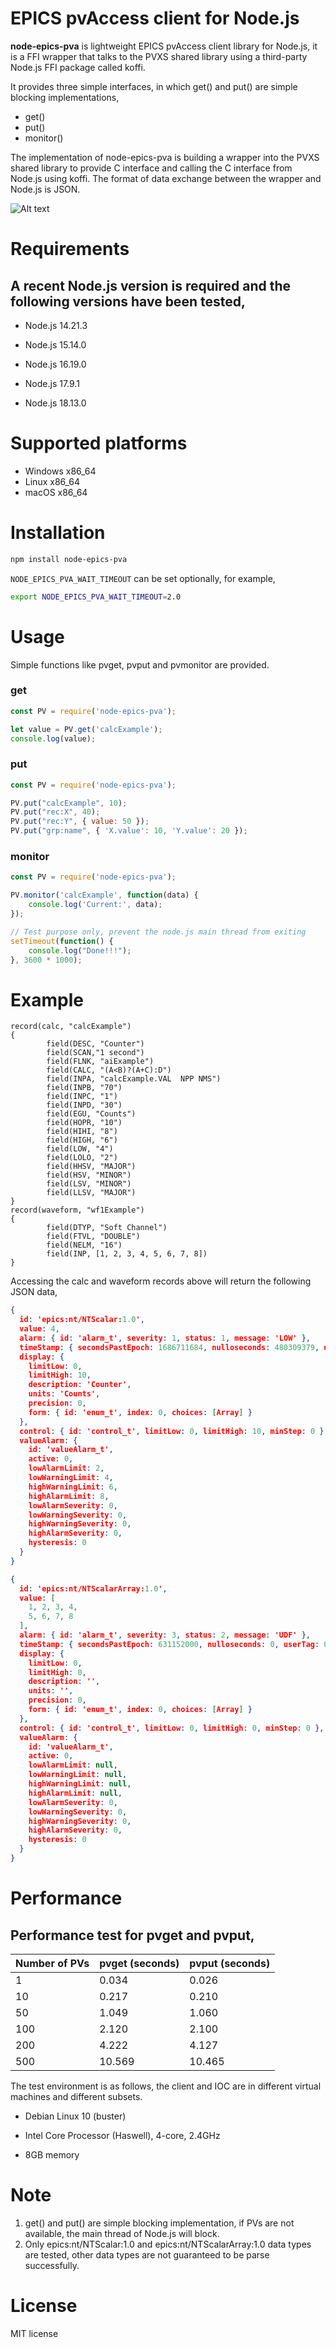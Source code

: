 # EPICS pvAccess client for Node.js

**node-epics-pva** is lightweight EPICS pvAccess client library for Node.js, it is a FFI wrapper that talks to the PVXS shared library using a third-party Node.js FFI package called koffi.

It provides three simple interfaces, in which get() and put() are simple blocking implementations,
 * get()
 * put()
 * monitor()

 The implementation of node-epics-pva is building a wrapper into the PVXS shared library to provide C interface and calling the C interface from Node.js using koffi. The format of data exchange between the wrapper and Node.js is JSON.

 ![Alt text](docs/screenshots/architecture.png?raw=true "Title")

# Requirements

## A recent Node.js version is required and the following versions have been tested,

* Node.js 14.21.3

* Node.js 15.14.0

* Node.js 16.19.0

* Node.js 17.9.1

* Node.js 18.13.0

# Supported platforms

* Windows x86_64
* Linux x86_64
* macOS x86_64

# Installation

```bash
npm install node-epics-pva
```

`NODE_EPICS_PVA_WAIT_TIMEOUT` can be set optionally, for example,

```bash
export NODE_EPICS_PVA_WAIT_TIMEOUT=2.0
```

# Usage

Simple functions like pvget, pvput and pvmonitor are provided.

### get

```javascript
const PV = require('node-epics-pva');

let value = PV.get('calcExample');
console.log(value);
```

### put

```javascript
const PV = require('node-epics-pva');

PV.put("calcExample", 10);
PV.put("rec:X", 40);
PV.put("rec:Y", { value: 50 });
PV.put("grp:name", { 'X.value': 10, 'Y.value': 20 });
```

### monitor

```javascript
const PV = require('node-epics-pva');

PV.monitor('calcExample', function(data) {
    console.log('Current:', data);
});

// Test purpose only, prevent the node.js main thread from exiting
setTimeout(function() {
    console.log("Done!!!");
}, 3600 * 1000);
```

# Example

```
record(calc, "calcExample")
{
        field(DESC, "Counter")
        field(SCAN,"1 second")
        field(FLNK, "aiExample")
        field(CALC, "(A<B)?(A+C):D")
        field(INPA, "calcExample.VAL  NPP NMS")
        field(INPB, "70")
        field(INPC, "1")
        field(INPD, "30")
        field(EGU, "Counts")
        field(HOPR, "10")
        field(HIHI, "8")
        field(HIGH, "6")
        field(LOW, "4")
        field(LOLO, "2")
        field(HHSV, "MAJOR")
        field(HSV, "MINOR")
        field(LSV, "MINOR")
        field(LLSV, "MAJOR")
}
record(waveform, "wf1Example")
{
        field(DTYP, "Soft Channel")
        field(FTVL, "DOUBLE")
        field(NELM, "16")
        field(INP, [1, 2, 3, 4, 5, 6, 7, 8])
}
```

Accessing the calc and waveform records above will return the following JSON data,

```json
{
  id: 'epics:nt/NTScalar:1.0',
  value: 4,
  alarm: { id: 'alarm_t', severity: 1, status: 1, message: 'LOW' },
  timeStamp: { secondsPastEpoch: 1686711684, nulloseconds: 480309379, userTag: 0 },
  display: {
    limitLow: 0,
    limitHigh: 10,
    description: 'Counter',
    units: 'Counts',
    precision: 0,
    form: { id: 'enum_t', index: 0, choices: [Array] }
  },
  control: { id: 'control_t', limitLow: 0, limitHigh: 10, minStep: 0 },
  valueAlarm: {
    id: 'valueAlarm_t',
    active: 0,
    lowAlarmLimit: 2,
    lowWarningLimit: 4,
    highWarningLimit: 6,
    highAlarmLimit: 8,
    lowAlarmSeverity: 0,
    lowWarningSeverity: 0,
    highWarningSeverity: 0,
    highAlarmSeverity: 0,
    hysteresis: 0
  }
}

```

```json
{
  id: 'epics:nt/NTScalarArray:1.0',
  value: [
    1, 2, 3, 4,
    5, 6, 7, 8
  ],
  alarm: { id: 'alarm_t', severity: 3, status: 2, message: 'UDF' },
  timeStamp: { secondsPastEpoch: 631152000, nulloseconds: 0, userTag: 0 },
  display: {
    limitLow: 0,
    limitHigh: 0,
    description: '',
    units: '',
    precision: 0,
    form: { id: 'enum_t', index: 0, choices: [Array] }
  },
  control: { id: 'control_t', limitLow: 0, limitHigh: 0, minStep: 0 },
  valueAlarm: {
    id: 'valueAlarm_t',
    active: 0,
    lowAlarmLimit: null,
    lowWarningLimit: null,
    highWarningLimit: null,
    highAlarmLimit: null,
    lowAlarmSeverity: 0,
    lowWarningSeverity: 0,
    highWarningSeverity: 0,
    highAlarmSeverity: 0,
    hysteresis: 0
  }
}

```

# Performance

## Performance test for pvget and pvput,

| Number of PVs | pvget (seconds) | pvput (seconds) |
|------|-------------|-------------|
| 1 | 0.034 | 0.026 |
| 10 | 0.217 | 0.210 |
| 50 | 1.049 | 1.060 |
| 100 | 2.120 | 2.100 |
| 200 | 4.222 | 4.127 |
| 500 | 10.569 | 10.465 |

The test environment is as follows, the client and IOC are in different virtual machines and different subsets.

* Debian Linux 10 (buster)

* Intel Core Processor (Haswell), 4-core, 2.4GHz

* 8GB memory

# Note

1. get() and put() are simple blocking implementation, if PVs are not available, the main thread of Node.js will block.
2. Only epics:nt/NTScalar:1.0 and epics:nt/NTScalarArray:1.0 data types are tested, other data types are not guaranteed to be parse successfully.

# License
MIT license